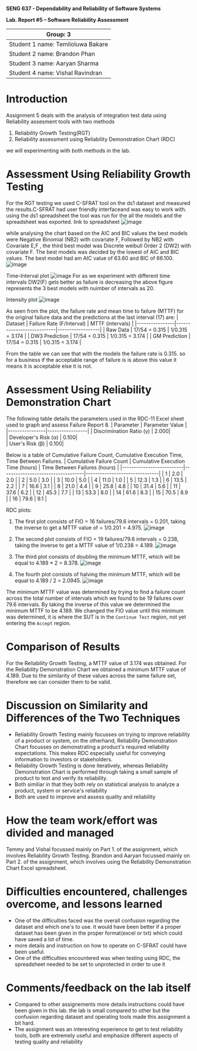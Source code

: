 ****SENG 637 - Dependability and Reliability of Software Systems****

**Lab. Report \#5 – Software Reliability Assessment**

| Group:  3    |
|-----------------|
| Student 1 name:    Temiloluwa Bakare            |   
| Student 2 name:    Brandon Phan          |   
| Student 3 name:    Aaryan Sharma           |   
| Student 4 name:    Vishal Ravindran            | 

# Introduction
Assignment 5 deals with the analysis of integration test data using Reliability assesment tools with two methods
1. Reliability Growth Testing(RGT)
2. Reliability assessment using Reliability Demonstration Chart (RDC)

we will experimenting with both methods in the lab.

# 

# Assessment Using Reliability Growth Testing 
For the RGT testing we used C-SFRAT tool on the ds1 dataset and measured the results.C-SFRAT had user friendly interfaceand was easy to work with. using the ds1 spreadsheet the tool was run for the all the models and the spreadsheet was exported. link to spreadsheet<insert link>
  ![image](https://user-images.githubusercontent.com/104803633/228938741-2bb4a199-6035-4508-b677-6f4f28a567c1.png)

  

 while analysing the chart based on the AIC and BIC values the best models were Negative Binomial (NB2) with covariate F, Followed by NB2 with Covariate E,F , the third best model was Discrete weibull Order 2 (DW2) with covariate F. The best models was decided by the lowest of AIC and BIC values.
The best model had am AIC value of 63.60 and BIC of 66.100.
 ![image](https://user-images.githubusercontent.com/104803633/228938027-58a58c69-66c8-49ed-89da-06af4c288d27.png)
  
 Time-Interval plot
  ![image](https://user-images.githubusercontent.com/104803633/228941895-1ad21e27-e98c-43cd-b136-bf1ae156aa89.png)
For as we experiment with different time intervals DW2(F) gets better as failure is decreasing the above figure represents the 3 best models with nuimber of intervals as 20.
  
  Intensity plot
  ![image](https://user-images.githubusercontent.com/104803633/228958170-beee9cf0-2e67-4776-8120-cd26f199b125.png)
  
  
  As seen from the plot, the failure rate and mean time to failure (MTTF) for the original failure data and the predictions at the last interval (17) are:
  | Dataset        | Failure Rate (F/Interval) | MTTF (intervals) |
|----------------|---------------------------|------------------|
| Raw Data       | 17/54 = 0.315             | 1/0.315 = 3.174  |
| DW3 Prediction | 17/54 = 0.315             | 1/0.315 = 3.174  |
| GM Prediction  | 17/54 = 0.315             | 1/0.315 = 3.174  |

 From the table we can see that with the models the failure rate is 0.315. so for a business if the acceptable range of failure is is above this value it means  it is acceptable else it is not.
  

  

# Assessment Using Reliability Demonstration Chart 
  The following table details the parameters used in the RDC-11 Excel sheet used to graph and assess Failure Report 8.
| Parameter      | Parameter Value |
|----------------|-----------------|
| Discrimination Ratio (γ) | 2.000|          
| Developer's Risk (α) | 0.100|            
| User's Risk (β) | 0.100|           

  Below is a table of Cumulative Failure Count, Cumulative Execution Time, Time Between Failures.
| Cumulative Failure Count | Cumulative Execution Time (hours) | Time Between Failures (hours) |
|--------------------------|-----------------------------------|-------------------------------|
| 1  | 2.0 | 2.0   |
| 2  | 5.0 | 3.0   |
| 3  | 10.0 | 5.0  |
| 4  | 11.0 | 1.0  | 
| 5  | 12.3 | 1.3  |
| 6  | 13.5 | 2.2  |
| 7  | 16.6 | 3.1  |
| 8  | 21.0 | 4.4  |
| 9  | 25.8 | 4.8  |
| 10  | 31.4 | 5.6 |
| 11  | 37.6 | 6.2 |
| 12  | 45.3 | 7.7 |
| 13  | 53.3 | 8.0 |
| 14  | 61.6 | 8.3 |
| 15  | 70.5 | 8.9 |
| 16  | 79.6 | 9.1 |
  
 RDC plots:
  
 1. The first plot consists of FIO = 16 failures/79.6 intervals = 0.201, taking the inverse to get a MTTF value of = 1/0.201 = 4.975.
  ![image](https://user-images.githubusercontent.com/104797814/230473183-fdd71270-38fd-48ae-91a4-3d4e929522d6.png)
  
  2. The second plot consists of FIO = 19 failures/79.6 intervals = 0.238, taking the inverse to get a MTTF value of 1/0.238 = 4.189.
  ![image](https://user-images.githubusercontent.com/104797814/230474252-3741a663-25e0-4a55-a62a-2579e692573c.png)

  3. The third plot consists of doubling the minimum MTTF, which will be equal to 4.189 * 2 = 8.378.
  ![image](https://user-images.githubusercontent.com/104797814/230474901-f0819cad-38b5-4f59-9e86-899bab210862.png)

  4. The fourth plot consists of halving the minimum MTTF, which will be equal to 4.189 / 2 = 2.0945.
  ![image](https://user-images.githubusercontent.com/104797814/230475275-0399726d-30d4-4d84-84e0-d88d2253a82a.png)
 
  The minimum MTTF value was determined by trying to find a failure count across the total number of intervals which we found to be 19 failures over 79.6 intervals. By taking the inverse of this value we determined the minimum MTTF to be 4.189. We changed the FIO value until this minimum was determined, it is where the SUT is in the `Continue Test` region, not yet entering the `Accept` region.
# 

# Comparison of Results
  For the Reliability Growth Testing, a MTTF value of 3.174 was obtained. For the Reliability Demonstration Chart we obtained a minimum MTTF value of 4.189. Due to the similarity of these values across the same failure set, therefore we can consider them to be valid. 
  

# Discussion on Similarity and Differences of the Two Techniques
  - Reliability Growth Testing mainly focusses on trying to improve reliability of a product or system, on the otherhand, Reliability Demonstration Chart focusses on demonstrating a product's required reliability expectations. This makes RDC especially useful for conveying information to investors or stakeholders.
  - Reliability Growth Testing is done iteratively, whereas Reliability Demonstration Chart is performed through taking a small sample of product to test and verify its reliability.
  - Both similiar in that they both rely on statistical analysis to analyze a product, system or service's reliability
  - Both are used to improve and assess quality and reliability
  

# How the team work/effort was divided and managed
  Temmy and Vishal focussed mainly on Part 1. of the assignment, which involves Reliability Growth Testing.
  Brandon and Aaryan focussed mainly on Part 2. of the assignment, which involves using the Reliability Demonstration Chart Excel spreadsheet.

# 

# Difficulties encountered, challenges overcome, and lessons learned
  - One of the difficulties faced was the overall confusion regarding the dataset and which one's to use. it would have been better if a proper dataset has been given in the proper format(excel or txt) which could have saved a lot of time.
  - more details and instruction on how to operate on C-SFRAT could have been useful.
  - One of the difficulties encountered was when testing using RDC, the spreadsheet needed to be set to unprotected in order to use it

# Comments/feedback on the lab itself
  - Compared to other assignements more details instructions could have been given in this lab. the lab is small compared to other but the confusion regarding dataset and operating tools made this assignment a bit hard.
  - The assignment was an interesting experience to get to test reliability tools, both are extremely useful and emphasize different aspects of testing quality and reliability

